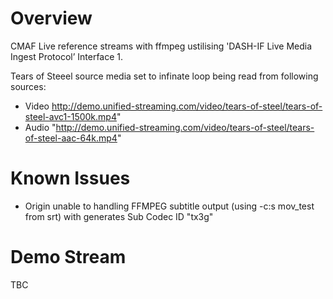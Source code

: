 # Overview

CMAF Live reference streams with ffmpeg ustilising 'DASH-IF Live Media Ingest
Protocol’ Interface 1. 

Tears of Steeel source media set to infinate loop being read from following sources:
- Video http://demo.unified-streaming.com/video/tears-of-steel/tears-of-steel-avc1-1500k.mp4"
- Audio "http://demo.unified-streaming.com/video/tears-of-steel/tears-of-steel-aac-64k.mp4"

# Known Issues
- Origin unable to handling FFMPEG subtitle output (using -c:s mov_test from srt) with generates Sub Codec ID "tx3g"

# Demo Stream
TBC
